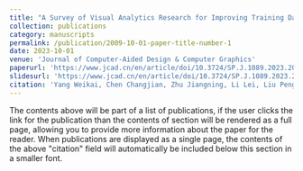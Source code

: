 ```yaml
---
title: "A Survey of Visual Analytics Research for Improving Training Data Quality"
collection: publications
category: manuscripts
permalink: /publication/2009-10-01-paper-title-number-1
date: 2023-10-01
venue: 'Journal of Computer-Aided Design & Computer Graphics'
paperurl: 'https://www.jcad.cn/en/article/doi/10.3724/SP.J.1089.2023.2023-00321'
slidesurl: 'https://www.jcad.cn/en/article/doi/10.3724/SP.J.1089.2023.2023-00321'
citation: 'Yang Weikai, Chen Changjian, Zhu Jiangning, Li Lei, Liu Peng, Liu Shixia. A Survey of Visual Analytics Research for Improving Training Data Quality[J]. Journal of Computer-Aided Design & Computer Graphics, 2023, 35(11): 1629-1642. DOI: 10.3724/SP.J.1089.2023.2023-00321'
---
```


The contents above will be part of a list of publications, if the user clicks the link for the publication than the contents of section will be rendered as a full page, allowing you to provide more information about the paper for the reader. When publications are displayed as a single page, the contents of the above "citation" field will automatically be included below this section in a smaller font.
